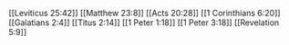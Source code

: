 [[Leviticus 25:42]]
[[Matthew 23:8]]
[[Acts 20:28]]
[[1 Corinthians 6:20]]
[[Galatians 2:4]]
[[Titus 2:14]]
[[1 Peter 1:18]]
[[1 Peter 3:18]]
[[Revelation 5:9]]
